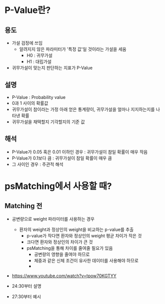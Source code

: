 # P-Value란?
## 용도
- 가설 검정에 쓰임
	- 알려지지 않은 파라미터가 '특정 값'일 것이라는 가설을 세움
		- H0 : 귀무가설
		- H1 : 대립가설
- 귀무가설이 맞는지 판단하는 지표가 P-Value
## 설명
- P-Value : Probability value
- 0과 1 사이의 확률값
- 귀무가설이 참이라는 가정 아래 얻은 통계량이, 귀무가설을 얼마나 지지하는지를 나타낸 확률
- 귀무가설을 채택할지 기각할지의 기준 값
## 해석
- P-Value가 0.05 혹은 0.01 이하인 경우 : 귀무가설이 참일 확률이 매우 작음
- P-Value가 0.1보다 큼 : 귀무가설이 참일 확률이 매우 큼
- 그 사이인 경우 : 주관적 해석
# psMatching에서 사용할 때?
## Matching 전
- 공변량으로 weight 파라미터를 사용하는 경우
	- 환자의 weight과 정상인의 weight을 비교하는 p-value를 추출
		- p-value가 작다면 환자와 정상인의 weight 평균 차이가 작은 것
		- 크다면 환자와 정상인의 차이가 큰 것
		- psMatching을 통해 차이를 줄여줄 필요가 있음
			- 공변량의 영향을 줄여야 하므로
			- 체중과 같은 신체 조건이 유사한 데이터를 사용해야 하므로
			- 


- https://www.youtube.com/watch?v=tpow70KGTYY
- 24:30부터 설명
- 27:30부터 예시